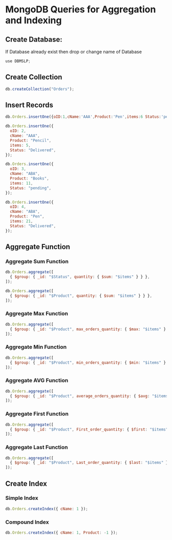 # MongoDB Queries for Aggregation and Indexing

## Create Database:

If Database already exist then drop or change name of Database

```javascript
use DBMSLP;
```

## Create Collection

```javascript
db.createCollection("Orders");
```

## Insert Records

```javascript
db.Orders.insertOne({oID:1,cName:'AAA',Product:'Pen',items:6 Status:'pending'});
```

```javascript
db.Orders.insertOne({
  oID: 2,
  cName: "AAA",
  Product: "Pencil",
  items: 5,
  Status: "Delivered",
});
```

```javascript
db.Orders.insertOne({
  oID: 3,
  cName: "ABA",
  Product: "Books",
  items: 11,
  Status: "pending",
});
```

```javascript
db.Orders.insertOne({
  oID: 4,
  cName: "ABA",
  Product: "Pen",
  items: 21,
  Status: "Delivered",
});
```

## Aggregate Function

### Aggregate Sum Function

```javascript
db.Orders.aggregate([
  { $group: { _id: "$Status", quantity: { $sum: "$items" } } },
]);
```

```javascript
db.Orders.aggregate([
  { $group: { _id: "$Product", quantity: { $sum: "$items" } } },
]);
```

### Aggregate Max Function

```javascript
db.Orders.aggregate([
  { $group: { _id: "$Product", max_orders_quantity: { $max: "$items" } } },
]);
```

### Aggregate Min Function

```javascript
db.Orders.aggregate([
  { $group: { _id: "$Product", min_orders_quantity: { $min: "$items" } } },
]);
```

### Aggregate AVG Function

```javascript
db.Orders.aggregate([
  { $group: { _id: "$Product", average_orders_quantity: { $avg: "$items" } } },
]);
```

### Aggregate First Function

```javascript
db.Orders.aggregate([
  { $group: { _id: "$Product", First_order_quantity: { $first: "$items" } } },
]);
```

### Aggregate Last Function

```javascript
db.Orders.aggregate([
  { $group: { _id: "$Product", Last_order_quantity: { $last: "$items" } } },
]);
```

## Create Index

### Simple Index

```javascript
db.Orders.createIndex({ cName: 1 });
```

### Compound Index

```javascript
db.Orders.createIndex({ cName: 1, Product: -1 });
```
